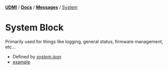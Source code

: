 [**UDMI**](../../) / [**Docs**](../) / [**Messages**](./)
/ [System](#)

# System Block

Primarily used for things like logging, general status, firmware management, etc...

* Defined by [<em>system.json</em>](../../schema/state_system.json)
* [example](../../tests/state.tests/example.json)
